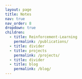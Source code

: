 ```yaml
---
layout: page
title: Notes
nav: true
nav_order: 8
dropdown: true
children:
  - title: Reinforcement-Learning
    permalink: /publications/
  - title: divider
  - title: projects
    permalink: /projects/
  - title: divider
  - title: blog
    permalink: /blog/
---
```

